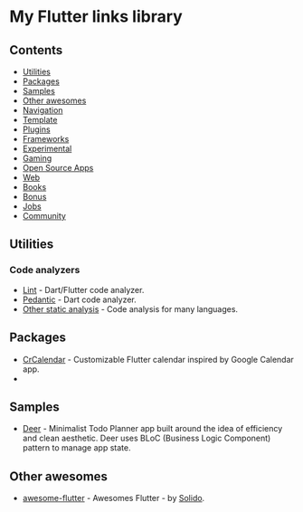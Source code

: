 # My Flutter links library

## Contents

- [Utilities](#utilities)
- [Packages](#packages)
- [Samples](#samples)
- [Other awesomes](#other-awesomes)
- [Navigation](#navigation)
- [Template](#templates)
- [Plugins](#plugins)
- [Frameworks](#frameworks)
- [Experimental](#experimental)
- [Gaming](#gaming)
- [Open Source Apps](#open-source-apps)
- [Web](#web)
- [Books](#books)
- [Bonus](#bonus)
- [Jobs](#jobs)
- [Community](#community)

## Utilities

### Code analyzers

- [Lint](https://github.com/passsy/dart-lint) - Dart/Flutter code analyzer.
- [Pedantic](https://github.com/google/pedantic) - Dart code analyzer.
- [Other static analysis](https://github.com/analysis-tools-dev/static-analysis) - Code analysis for many languages.

## Packages

- [CrCalendar](https://github.com/Cleveroad/cr_calendar) - Customizable Flutter calendar inspired by Google Calendar app.
- 
## Samples

- [Deer](https://github.com/aleksanderwozniak/deer) - Minimalist Todo Planner app built around the idea of efficiency and clean aesthetic.
  Deer uses BLoC (Business Logic Component) pattern to manage app state.

## Other awesomes

- [awesome-flutter](https://github.com/Solido/awesome-flutter) - Awesomes Flutter - by [Solido](https://github.com/Solido).
